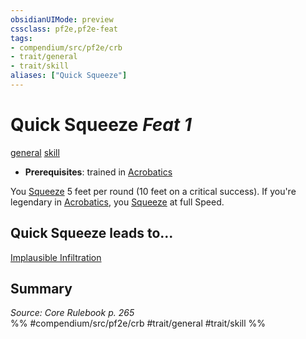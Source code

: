 ```yaml
---
obsidianUIMode: preview
cssclass: pf2e,pf2e-feat
tags:
- compendium/src/pf2e/crb
- trait/general
- trait/skill
aliases: ["Quick Squeeze"]
---
```

# Quick Squeeze  *Feat 1*  
[general](general.md "General Feat Trait")  [skill](skill.md "Skill Feat Trait")  

- **Prerequisites**: trained in [Acrobatics](skills.md#Acrobatics)

You [Squeeze](squeeze.md) 5 feet per round (10 feet on a critical success). If you're legendary in [Acrobatics](skills.md#Acrobatics), you [Squeeze](squeeze.md) at full Speed.

## Quick Squeeze leads to...

[Implausible Infiltration](implausible-infiltration.md)

## Summary

*Source: Core Rulebook p. 265*  
%% #compendium/src/pf2e/crb #trait/general #trait/skill %%